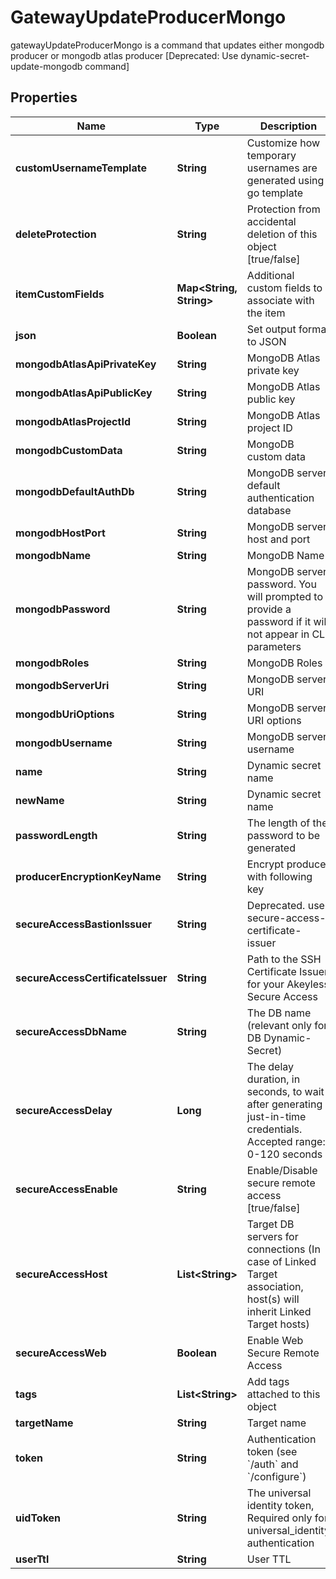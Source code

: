 

# GatewayUpdateProducerMongo

gatewayUpdateProducerMongo is a command that updates either mongodb  producer or mongodb atlas producer [Deprecated: Use dynamic-secret-update-mongodb command]

## Properties

| Name | Type | Description | Notes |
|------------ | ------------- | ------------- | -------------|
|**customUsernameTemplate** | **String** | Customize how temporary usernames are generated using go template |  [optional] |
|**deleteProtection** | **String** | Protection from accidental deletion of this object [true/false] |  [optional] |
|**itemCustomFields** | **Map&lt;String, String&gt;** | Additional custom fields to associate with the item |  [optional] |
|**json** | **Boolean** | Set output format to JSON |  [optional] |
|**mongodbAtlasApiPrivateKey** | **String** | MongoDB Atlas private key |  [optional] |
|**mongodbAtlasApiPublicKey** | **String** | MongoDB Atlas public key |  [optional] |
|**mongodbAtlasProjectId** | **String** | MongoDB Atlas project ID |  [optional] |
|**mongodbCustomData** | **String** | MongoDB custom data |  [optional] |
|**mongodbDefaultAuthDb** | **String** | MongoDB server default authentication database |  [optional] |
|**mongodbHostPort** | **String** | MongoDB server host and port |  [optional] |
|**mongodbName** | **String** | MongoDB Name |  [optional] |
|**mongodbPassword** | **String** | MongoDB server password. You will prompted to provide a password if it will not appear in CLI parameters |  [optional] |
|**mongodbRoles** | **String** | MongoDB Roles |  [optional] |
|**mongodbServerUri** | **String** | MongoDB server URI |  [optional] |
|**mongodbUriOptions** | **String** | MongoDB server URI options |  [optional] |
|**mongodbUsername** | **String** | MongoDB server username |  [optional] |
|**name** | **String** | Dynamic secret name |  |
|**newName** | **String** | Dynamic secret name |  [optional] |
|**passwordLength** | **String** | The length of the password to be generated |  [optional] |
|**producerEncryptionKeyName** | **String** | Encrypt producer with following key |  [optional] |
|**secureAccessBastionIssuer** | **String** | Deprecated. use secure-access-certificate-issuer |  [optional] |
|**secureAccessCertificateIssuer** | **String** | Path to the SSH Certificate Issuer for your Akeyless Secure Access |  [optional] |
|**secureAccessDbName** | **String** | The DB name (relevant only for DB Dynamic-Secret) |  [optional] |
|**secureAccessDelay** | **Long** | The delay duration, in seconds, to wait after generating just-in-time credentials. Accepted range: 0-120 seconds |  [optional] |
|**secureAccessEnable** | **String** | Enable/Disable secure remote access [true/false] |  [optional] |
|**secureAccessHost** | **List&lt;String&gt;** | Target DB servers for connections (In case of Linked Target association, host(s) will inherit Linked Target hosts) |  [optional] |
|**secureAccessWeb** | **Boolean** | Enable Web Secure Remote Access |  [optional] |
|**tags** | **List&lt;String&gt;** | Add tags attached to this object |  [optional] |
|**targetName** | **String** | Target name |  [optional] |
|**token** | **String** | Authentication token (see &#x60;/auth&#x60; and &#x60;/configure&#x60;) |  [optional] |
|**uidToken** | **String** | The universal identity token, Required only for universal_identity authentication |  [optional] |
|**userTtl** | **String** | User TTL |  [optional] |



